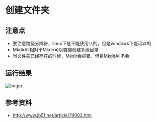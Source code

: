 # 创建文件夹

## 注意点
 - 要注意路径分隔符，linux下是不能使用`\\`的，但是windows下是可以的
 - MkdirAll相对于Mkdir可以直接创建多级目录
 - 当文件夹已经存在的时候，Mkdir会报错，但是MkdirAll不会

## 运行结果
![Imgur](https://i.imgur.com/nJuf2Zk.png)

## 参考资料
 - http://www.jb51.net/article/74003.htm